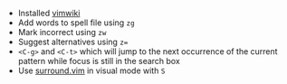- Installed [vimwiki](https://github.com/vimwiki/vimwiki)
- Add words to spell file using `zg`
- Mark incorrect using `zw`
- Suggest alternatives using `z=`
- `<C-g>` and `<C-t>` which will jump to the next occurrence of the current pattern
   while focus is still in the search box
- Use [surround.vim](https://github.com/tpope/vim-surround) in visual mode with `S`
